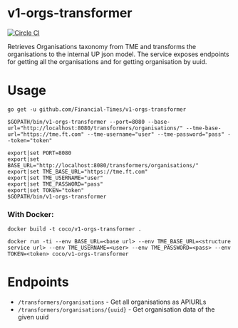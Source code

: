 # v1-orgs-transformer

[![Circle CI](https://circleci.com/gh/Financial-Times/v1-orgs-transformer/tree/master.png?style=shield)](https://circleci.com/gh/Financial-Times/v1-orgs-transformer/tree/master)

Retrieves Organisations taxonomy from TME and transforms the organisations to the internal UP json model.
The service exposes endpoints for getting all the organisations and for getting organisation by uuid.

# Usage
`go get -u github.com/Financial-Times/v1-orgs-transformer`

`$GOPATH/bin/v1-orgs-transformer --port=8080 --base-url="http://localhost:8080/transformers/organisations/" --tme-base-url="https://tme.ft.com" --tme-username="user" --tme-password="pass" --token="token"`

```
export|set PORT=8080
export|set BASE_URL="http://localhost:8080/transformers/organisations/"
export|set TME_BASE_URL="https://tme.ft.com"
export|set TME_USERNAME="user"
export|set TME_PASSWORD="pass"
export|set TOKEN="token"
$GOPATH/bin/v1-orgs-transformer
```

### With Docker:

`docker build -t coco/v1-orgs-transformer .`

`docker run -ti --env BASE_URL=<base url> --env TME_BASE_URL=<structure service url> --env TME_USERNAME=<user> --env TME_PASSWORD=<pass> --env TOKEN=<token> coco/v1-orgs-transformer`

# Endpoints

* `/transformers/organisations` - Get all organisations as APIURLs
* `/transformers/organisations/{uuid}` - Get organisation data of the given uuid